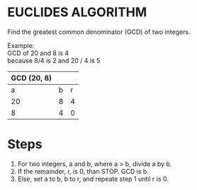 # EUCLIDES ALGORITHM

Find the greatest common denominator (GCD) of two integers.

Example:   
GCD of 20 and 8 is 4   
because 8/4 is 2 and 20 / 4 is 5

| GCD (20, 8) |             |             |
|------------	|------------	|------------	|
|a            |b            |r            |
|20           |8            |4            |
|8            |4            |0            |


 # Steps
 1. For two integers, a and b, where a > b, divide a by b.   
 2. If the remainder, r, is 0, than STOP. GCD is b.
 3. Else, set a to b, b to r, and repeate step 1 until r is 0.
